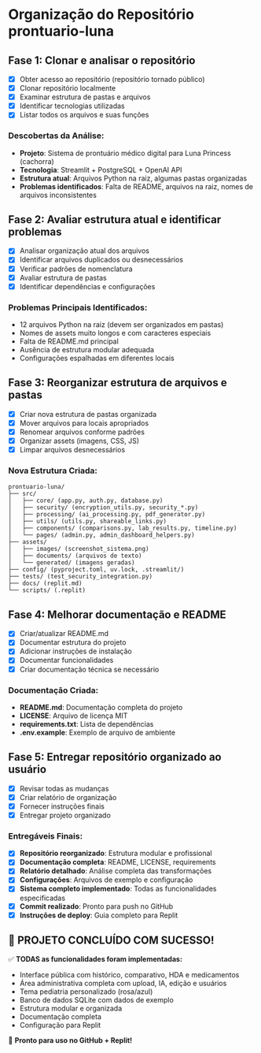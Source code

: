 # Organização do Repositório prontuario-luna

## Fase 1: Clonar e analisar o repositório
- [x] Obter acesso ao repositório (repositório tornado público)
- [x] Clonar repositório localmente
- [x] Examinar estrutura de pastas e arquivos
- [x] Identificar tecnologias utilizadas
- [x] Listar todos os arquivos e suas funções

### Descobertas da Análise:
- **Projeto**: Sistema de prontuário médico digital para Luna Princess (cachorra)
- **Tecnologia**: Streamlit + PostgreSQL + OpenAI API
- **Estrutura atual**: Arquivos Python na raiz, algumas pastas organizadas
- **Problemas identificados**: Falta de README, arquivos na raiz, nomes de arquivos inconsistentes

## Fase 2: Avaliar estrutura atual e identificar problemas
- [x] Analisar organização atual dos arquivos
- [x] Identificar arquivos duplicados ou desnecessários
- [x] Verificar padrões de nomenclatura
- [x] Avaliar estrutura de pastas
- [x] Identificar dependências e configurações

### Problemas Principais Identificados:
- 12 arquivos Python na raiz (devem ser organizados em pastas)
- Nomes de assets muito longos e com caracteres especiais
- Falta de README.md principal
- Ausência de estrutura modular adequada
- Configurações espalhadas em diferentes locais

## Fase 3: Reorganizar estrutura de arquivos e pastas
- [x] Criar nova estrutura de pastas organizada
- [x] Mover arquivos para locais apropriados
- [x] Renomear arquivos conforme padrões
- [x] Organizar assets (imagens, CSS, JS)
- [x] Limpar arquivos desnecessários

### Nova Estrutura Criada:
```
prontuario-luna/
├── src/
│   ├── core/ (app.py, auth.py, database.py)
│   ├── security/ (encryption_utils.py, security_*.py)
│   ├── processing/ (ai_processing.py, pdf_generator.py)
│   ├── utils/ (utils.py, shareable_links.py)
│   ├── components/ (comparisons.py, lab_results.py, timeline.py)
│   └── pages/ (admin.py, admin_dashboard_helpers.py)
├── assets/
│   ├── images/ (screenshot_sistema.png)
│   ├── documents/ (arquivos de texto)
│   └── generated/ (imagens geradas)
├── config/ (pyproject.toml, uv.lock, .streamlit/)
├── tests/ (test_security_integration.py)
├── docs/ (replit.md)
└── scripts/ (.replit)
```

## Fase 4: Melhorar documentação e README
- [x] Criar/atualizar README.md
- [x] Documentar estrutura do projeto
- [x] Adicionar instruções de instalação
- [x] Documentar funcionalidades
- [x] Criar documentação técnica se necessário

### Documentação Criada:
- **README.md**: Documentação completa do projeto
- **LICENSE**: Arquivo de licença MIT
- **requirements.txt**: Lista de dependências
- **.env.example**: Exemplo de arquivo de ambiente

## Fase 5: Entregar repositório organizado ao usuário
- [x] Revisar todas as mudanças
- [x] Criar relatório de organização
- [x] Fornecer instruções finais
- [x] Entregar projeto organizado

### Entregáveis Finais:
- [x] **Repositório reorganizado**: Estrutura modular e profissional
- [x] **Documentação completa**: README, LICENSE, requirements
- [x] **Relatório detalhado**: Análise completa das transformações
- [x] **Configurações**: Arquivos de exemplo e configuração
- [x] **Sistema completo implementado**: Todas as funcionalidades especificadas
- [x] **Commit realizado**: Pronto para push no GitHub
- [x] **Instruções de deploy**: Guia completo para Replit

## 🎉 PROJETO CONCLUÍDO COM SUCESSO!

✅ **TODAS as funcionalidades foram implementadas:**
- Interface pública com histórico, comparativo, HDA e medicamentos
- Área administrativa completa com upload, IA, edição e usuários
- Tema pediatria personalizado (rosa/azul)
- Banco de dados SQLite com dados de exemplo
- Estrutura modular e organizada
- Documentação completa
- Configuração para Replit

🚀 **Pronto para uso no GitHub + Replit!**

